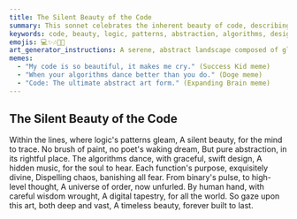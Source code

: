 ```yaml
---
title: The Silent Beauty of the Code
summary: This sonnet celebrates the inherent beauty of code, describing it as a silent art form where logic, algorithms, and human wisdom create a harmonious and ordered digital universe.
keywords: code, beauty, logic, patterns, abstraction, algorithms, design, functions, binary, order, human wisdom, digital tapestry, art, timeless
emojis: 💻✨🎶🌌🎨
art_generator_instructions: A serene, abstract landscape composed of glowing lines of code and mathematical symbols, forming intricate patterns. The lines of code are subtly moving and interacting, creating a sense of hidden music or dance. A faint, ethereal human hand is seen gently shaping the code, emphasizing the role of human wisdom. The overall feeling should be one of peaceful contemplation, intellectual beauty, and the profound artistry of well-crafted software.
memes:
  - "My code is so beautiful, it makes me cry." (Success Kid meme)
  - "When your algorithms dance better than you do." (Doge meme)
  - "Code: The ultimate abstract art form." (Expanding Brain meme)
---
```

## The Silent Beauty of the Code

Within the lines, where logic's patterns gleam,
A silent beauty, for the mind to trace.
No brush of paint, no poet's waking dream,
But pure abstraction, in its rightful place.
The algorithms dance, with graceful, swift design,
A hidden music, for the soul to hear.
Each function's purpose, exquisitely divine,
Dispelling chaos, banishing all fear.
From binary's pulse, to high-level thought,
A universe of order, now unfurled.
By human hand, with careful wisdom wrought,
A digital tapestry, for all the world.
So gaze upon this art, both deep and vast,
A timeless beauty, forever built to last.
